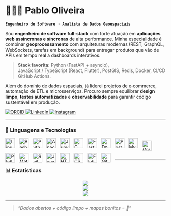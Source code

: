 # 👨🏻‍💻 Pablo Oliveira

**`Engenheiro de Software · Analista de Dados Geoespaciais`**

Sou **engenheiro de software full‑stack** com forte atuação em **aplicações web assíncronas e síncronas** de alta performance. Minha especialidade é combinar **geoprocessamento** com arquiteturas modernas (REST, GraphQL, WebSockets, tarefas em background) para entregar produtos que vão de APIs em tempo real a dashboards interativos.

> **Stack favorita:** Python (FastAPI + asyncio), JavaScript / TypeScript (React, Flutter), PostGIS, Redis, Docker, CI/CD GitHub Actions.

Além do domínio de dados espaciais, já liderei projetos de e‑commerce, automação de ETL e microsserviços. Procuro sempre equilibrar **design limpo**, **testes automatizados** e **observabilidade** para garantir código sustentável em produção.

<p align="left">
  <a href="https://orcid.org/0009-0009-8292-8091">
    <img alt="ORCID" title="Meu ORCID" src="https://img.shields.io/badge/ORCID-0009 0009 8292 8091-A6CE39?style=for-the-badge&logo=orcid&logoColor=white"/>
  </a>
  <a href="http://www.linkedin.com/in/pablo-oliveira-273937206">
    <img alt="LinkedIn" title="Conecte‑se comigo no LinkedIn" src="https://img.shields.io/badge/LinkedIn-Connect-0A66C2?style=for-the-badge&logo=linkedin&logoColor=white"/>
  </a>
  <a href="https://www.instagram.com/pablo.oliveira.dev?igsh=azJoY29rcG5nY2x4">
    <img alt="Instagram" title="Siga‑me no Instagram" src="https://img.shields.io/badge/Instagram-@pablo.oliveira.dev-E4405F?style=for-the-badge&logo=instagram&logoColor=white"/>
  </a>
</p>

---

### 🤖 Linguagens e Tecnologias

<!-- Primeira linha -->


<img align="left" alt="Linux" title="Linux" width="30px" style="padding-right: 10px;" src="https://cdn.jsdelivr.net/gh/devicons/devicon/icons/linux/linux-original.svg" />
<img align="left" alt="Bash" title="Bash" width="30px" style="padding-right: 10px;" src="https://cdn.jsdelivr.net/gh/devicons/devicon/icons/bash/bash-original.svg" />
<img align="left" alt="Python" title="Python" width="30px" style="padding-right: 10px;" src="https://cdn.jsdelivr.net/gh/devicons/devicon/icons/python/python-original.svg" />
<img align="left" alt="Anaconda" title="Anaconda" width="30px" style="padding-right: 10px;" src="https://cdn.jsdelivr.net/gh/devicons/devicon/icons/anaconda/anaconda-original.svg" />
<img align="left" alt="Jupyter" title="Jupyter" width="30px" style="padding-right: 10px;" src="https://cdn.jsdelivr.net/gh/devicons/devicon/icons/jupyter/jupyter-original.svg" />
<img align="left" alt="C" title="C" width="30px" style="padding-right: 10px;" src="https://cdn.jsdelivr.net/gh/devicons/devicon/icons/c/c-original.svg" />
<img align="left" alt="FastAPI" title="FastAPI" width="30px" style="padding-right: 10px;" src="https://cdn.jsdelivr.net/gh/devicons/devicon/icons/fastapi/fastapi-original.svg" />
<img align="left" alt="Docker" title="Docker" width="30px" style="padding-right: 10px;" src="https://cdn.jsdelivr.net/gh/devicons/devicon/icons/docker/docker-original.svg" />
<img align="left" alt="PostgreSQL" title="PostgreSQL" width="30px" style="padding-right: 10px;" src="https://cdn.jsdelivr.net/gh/devicons/devicon/icons/postgresql/postgresql-original.svg" />
<img align="left" alt="MySQL" title="MySQL" width="30px" style="padding-right: 10px;" src="https://cdn.jsdelivr.net/gh/devicons/devicon@latest/icons/mysql/mysql-original.svg" />
          

<!-- Segunda linha -->


<img align="left" alt="Graphql" title="Graphql"  width="30px" style="padding-right: 10px; margin-top:8px;" src="https://cdn.jsdelivr.net/gh/devicons/devicon@latest/icons/graphql/graphql-plain.svg" />

<img align="left" alt="Plotly" title="Plotly" width="30px" style="padding-right: 10px; margin-top:8px;"  src="https://cdn.jsdelivr.net/gh/devicons/devicon@latest/icons/plotly/plotly-original.svg" />
<img align="left" alt="Matplotlib" title="Matplotlib" width="30px" style="padding-right: 10px; margin-top:8px;" src="https://cdn.jsdelivr.net/gh/devicons/devicon/icons/matplotlib/matplotlib-original.svg" />
<img align="left" alt="Railway" title="Railway" width="30px" style="padding-right: 10px; margin-top:8px;" src="https://cdn.jsdelivr.net/gh/devicons/devicon/icons/railway/railway-original.svg" />
<img align="left" alt="JavaScript" title="JavaScript" width="30px" style="padding-right: 10px; margin-top:8px;" src="https://cdn.jsdelivr.net/gh/devicons/devicon/icons/javascript/javascript-original.svg" />
<img align="left" alt="HTML" title="HTML" width="30px" style="padding-right: 10px; margin-top:8px;" src="https://cdn.jsdelivr.net/gh/devicons/devicon/icons/html5/html5-original.svg" />
<img align="left" alt="CSS" title="CSS" width="30px" style="padding-right: 10px; margin-top:8px;" src="https://cdn.jsdelivr.net/gh/devicons/devicon/icons/css3/css3-original.svg" />
<img align="left" alt="Flutter" title="Flutter" width="30px" style="padding-right: 10px; margin-top:8px;" src="https://cdn.jsdelivr.net/gh/devicons/devicon/icons/flutter/flutter-original.svg" />
<img align="left" alt="Git" title="Git" width="30px" style="padding-right: 10px; margin-top:8px;" src="https://cdn.jsdelivr.net/gh/devicons/devicon/icons/git/git-original.svg" />

<br/>
<br/>
<br/>

---

### 📊 Estatísticas

<div align="center">
  <img src="https://github-readme-stats.vercel.app/api?username=DevPabloOliveira&show_icons=true&theme=tokyonight&count_private=true&hide_border=true&locale=pt-br&custom_title=Estatísticas%20do%20GitHub" />
  <br/>
  <img src="https://github-readme-streak-stats.herokuapp.com/?user=DevPabloOliveira&theme=tokyonight&hide_border=true&locale=pt_BR&currStreakLabel=EB5454&currStreakNum=EB5454" />
  <br/>
  <img src="https://github-readme-stats.vercel.app/api/top-langs/?username=DevPabloOliveira&theme=tokyonight&layout=compact&langs_count=10&hide_border=true&custom_title=Linguagens%20Mais%20Usadas" />
</div>

---

> *“Dados abertos + código limpo + mapas bonitos = 💚”*
